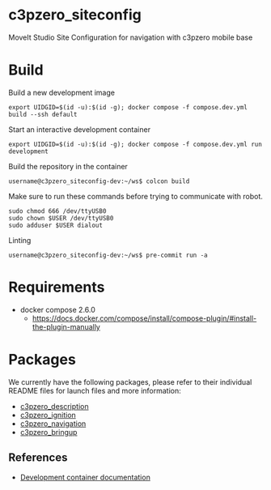 # c3pzero_siteconfig
MoveIt Studio Site Configuration for navigation with c3pzero mobile base

# Build
Build a new development image
```shell
export UIDGID=$(id -u):$(id -g); docker compose -f compose.dev.yml build --ssh default
```
Start an interactive development container
```shell
export UIDGID=$(id -u):$(id -g); docker compose -f compose.dev.yml run development
```
Build the repository in the container
```shell
username@c3pzero_siteconfig-dev:~/ws$ colcon build
```

Make sure to run these commands before trying to communicate with robot.

```
sudo chmod 666 /dev/ttyUSB0
sudo chown $USER /dev/ttyUSB0
sudo adduser $USER dialout
```


Linting
```shell
username@c3pzero_siteconfig-dev:~/ws$ pre-commit run -a
```

# Requirements
- docker compose 2.6.0
  - https://docs.docker.com/compose/install/compose-plugin/#install-the-plugin-manually

# Packages

We currently have the following packages, please refer to their individual README files for launch files and more information:

- [c3pzero_description](c3pzero_description/README.md)
- [c3pzero_ignition](c3pzero_ignition/README.md)
- [c3pzero_navigation](c3pzero_navigation/README.md)
- [c3pzero_bringup](c3pzero_bringup/README.md)

## References
- [Development container documentation](docs/development-container.md)
